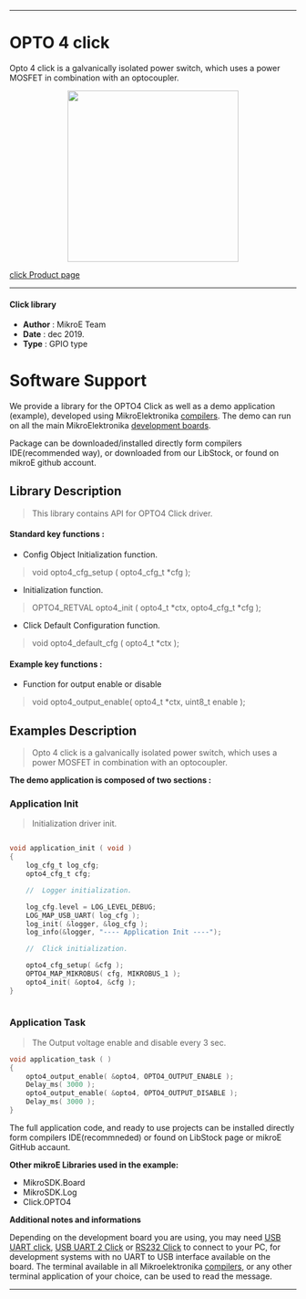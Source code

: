 
---
# OPTO 4 click

Opto 4 click is a galvanically isolated power switch, which uses a power MOSFET in combination with an optocoupler.

<p align="center">
  <img src="https://download.mikroe.com/images/click_for_ide/opto4_click.png" height=300px>
</p>

[click Product page](<https://www.mikroe.com/opto-4-click>)

---


#### Click library 

- **Author**        : MikroE Team
- **Date**          : dec 2019.
- **Type**          : GPIO type


# Software Support

We provide a library for the OPTO4 Click 
as well as a demo application (example), developed using MikroElektronika 
[compilers](https://shop.mikroe.com/compilers). 
The demo can run on all the main MikroElektronika [development boards](https://shop.mikroe.com/development-boards).

Package can be downloaded/installed directly form compilers IDE(recommended way), or downloaded from our LibStock, or found on mikroE github account. 

## Library Description

> This library contains API for OPTO4 Click driver.

#### Standard key functions :

- Config Object Initialization function.
> void opto4_cfg_setup ( opto4_cfg_t *cfg ); 
 
- Initialization function.
> OPTO4_RETVAL opto4_init ( opto4_t *ctx, opto4_cfg_t *cfg );

- Click Default Configuration function.
> void opto4_default_cfg ( opto4_t *ctx );


#### Example key functions :

- Function for output enable or disable
> void opto4_output_enable( opto4_t *ctx, uint8_t enable );

## Examples Description

> Opto 4 click is a galvanically isolated power switch, which uses a power MOSFET in combination with an optocoupler.

**The demo application is composed of two sections :**

### Application Init 

> Initialization driver init.

```c

void application_init ( void )
{
    log_cfg_t log_cfg;
    opto4_cfg_t cfg;

    //  Logger initialization.

    log_cfg.level = LOG_LEVEL_DEBUG;
    LOG_MAP_USB_UART( log_cfg );
    log_init( &logger, &log_cfg );
    log_info(&logger, "---- Application Init ----");

    //  Click initialization.

    opto4_cfg_setup( &cfg );
    OPTO4_MAP_MIKROBUS( cfg, MIKROBUS_1 );
    opto4_init( &opto4, &cfg );
}
  
```

### Application Task

> The Output voltage enable and disable every 3 sec.

```c
void application_task ( )
{
    opto4_output_enable( &opto4, OPTO4_OUTPUT_ENABLE );
    Delay_ms( 3000 );
    opto4_output_enable( &opto4, OPTO4_OUTPUT_DISABLE );
    Delay_ms( 3000 );
}
```

The full application code, and ready to use projects can be  installed directly form compilers IDE(recommneded) or found on LibStock page or mikroE GitHub accaunt.

**Other mikroE Libraries used in the example:** 

- MikroSDK.Board
- MikroSDK.Log
- Click.OPTO4

**Additional notes and informations**

Depending on the development board you are using, you may need 
[USB UART click](https://shop.mikroe.com/usb-uart-click), 
[USB UART 2 Click](https://shop.mikroe.com/usb-uart-2-click) or 
[RS232 Click](https://shop.mikroe.com/rs232-click) to connect to your PC, for 
development systems with no UART to USB interface available on the board. The 
terminal available in all Mikroelektronika 
[compilers](https://shop.mikroe.com/compilers), or any other terminal application 
of your choice, can be used to read the message.



---
